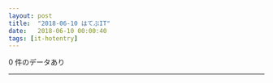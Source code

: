 ```yaml
---
layout: post
title:  "2018-06-10 はてぶIT"
date:   2018-06-10 00:00:40
tags: [it-hotentry]
---
```

0 件のデータあり

<hr>
